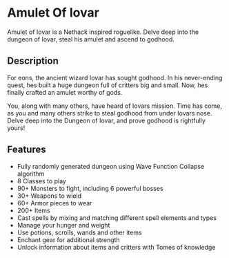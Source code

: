 # Amulet Of Iovar
Amulet of Iovar is a Nethack inspired roguelike. Delve deep into the dungeon of Iovar, steal his amulet and ascend to godhood.

## Description

For eons, the ancient wizard Iovar has sought godhood. In his never-ending quest, hes built a huge dungeon full of critters big and small. Now, hes finally crafted an amulet worthy of gods.

You, along with many others, have heard of Iovars mission. Time has come, as you and many others strike to steal godhood from under Iovars nose. Delve deep into the Dungeon of Iovar, and prove godhood is rightfully yours!

## Features

* Fully randomly generated dungeon using Wave Function Collapse algorithm
* 8 Classes to play
* 90+ Monsters to fight, including 6 powerful bosses
* 30+ Weapons to wield
* 60+ Armor pieces to wear
* 200+ Items
* Cast spells by mixing and matching different spell elements and types
* Manage your hunger and weight
* Use potions, scrolls, wands and other items
* Enchant gear for additional strength
* Unlock information about items and critters with Tomes of knowledge
